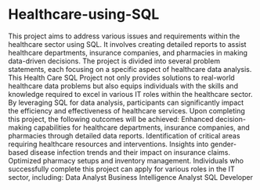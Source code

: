 # Healthcare-using-SQL

This project aims to address various issues and requirements within the healthcare sector using SQL. It involves creating detailed reports to assist healthcare departments, insurance companies, and pharmacies in
making data-driven decisions. The project is divided into several problem statements, each focusing on a specific aspect of healthcare data analysis.
This Health Care SQL Project not only provides solutions to real-world healthcare data problems but also equips individuals with the skills and knowledge required to excel in various IT roles within the healthcare
sector. By leveraging SQL for data analysis, participants can significantly impact the efficiency and effectiveness of healthcare services.
Upon completing this project, the following outcomes will be achieved:
Enhanced decision-making capabilities for healthcare departments, insurance companies, and pharmacies through detailed data reports.
Identification of critical areas requiring healthcare resources and interventions.
Insights into gender-based disease infection trends and their impact on insurance claims.
Optimized pharmacy setups and inventory management.
Individuals who successfully complete this project can apply for various roles in the IT sector, including:
Data Analyst
Business Intelligence Analyst
SQL Developer
